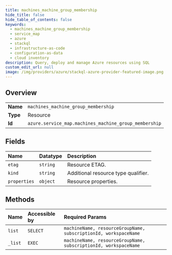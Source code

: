 ```yaml
---
title: machines_machine_group_membership
hide_title: false
hide_table_of_contents: false
keywords:
  - machines_machine_group_membership
  - service_map
  - azure    
  - stackql
  - infrastructure-as-code
  - configuration-as-data
  - cloud inventory
description: Query, deploy and manage Azure resources using SQL
custom_edit_url: null
image: /img/providers/azure/stackql-azure-provider-featured-image.png
---
```

  
    

## Overview
<table><tbody>
<tr><td><b>Name</b></td><td><code>machines_machine_group_membership</code></td></tr>
<tr><td><b>Type</b></td><td>Resource</td></tr>
<tr><td><b>Id</b></td><td><code>azure.service_map.machines_machine_group_membership</code></td></tr>
</tbody></table>

## Fields
| Name | Datatype | Description |
|:-----|:---------|:------------|
| `etag` | `string` | Resource ETAG. |
| `kind` | `string` | Additional resource type qualifier. |
| `properties` | `object` | Resource properties. |
## Methods
| Name | Accessible by | Required Params |
|:-----|:--------------|:----------------|
| `list` | `SELECT` | `machineName, resourceGroupName, subscriptionId, workspaceName` |
| `_list` | `EXEC` | `machineName, resourceGroupName, subscriptionId, workspaceName` |
